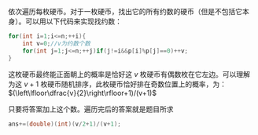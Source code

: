 依次遍历每枚硬币。对于一枚硬币，找出它的所有约数的硬币（但是不包括它本身）。可以用以下代码来实现找约数：
```cpp
for(int i=1;i<=n;++i){
	int v=0;//v为约数个数
	for(int j=1;j<=n;++j)if(j!=i&&p[i]%p[j]==0)++v;
}
```
这枚硬币最终能正面朝上的概率是恰好这 $v$ 枚硬币有偶数枚在它左边。可以理解为这 $v+1$ 枚硬币随机排序，此枚硬币恰好排在奇数位置上的概率，为：$(\left\lfloor\dfrac{v}{2}\right\rfloor+1)/(v+1)$

只要将答案加上这个数。遍历完后的答案就是题目所求
```cpp
ans+=(double)(int)(v/2+1)/(v+1);
```